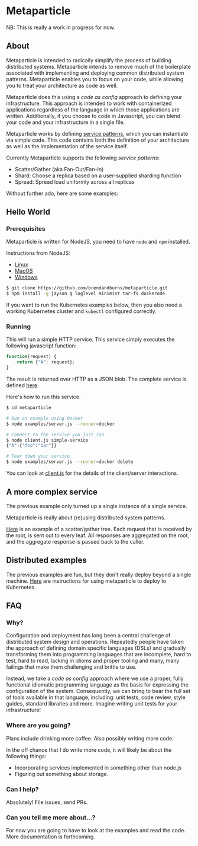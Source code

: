 # Metaparticle

NB: This is really a work in progress for now.

## About
Metaparticle is intended to radically simplify the process of building distributed systems.  Metaparticle
intends to remove much of the boilerplate associated with implementing and deploying common
distributed system patterns.  Metaparticle enables you to focus on your code, while allowing you to treat
your architecture as code as well.

Metaparticle does this using a *code as config* approach to defining your infrastructure.  This approach is
intended to work with containerized applications regardless of the language in which those applications
are written.  Additionally, if you
choose to code in Javascript, you can blend your code and your infrastructure in a single file.

Metaparticle works by defining [service patterns](docs/service-patterns.md), which you can instantiate
via simple code.  This code contains both the definition of your architecture as well as the
implementation of the service itself.

Currently Metaparticle supports the following *service patterns*:
   * Scatter/Gather  (aka Fan-Out/Fan-In)
   * Shard: Choose a replica based on a user-supplied sharding function
   * Spread: Spread load uniformly across all replicas

Without further ado, here are some examples:

## Hello World

### Prerequisites
Metaparticle is written for NodeJS, you need to have `node` and `npm` installed.

Instructions from NodeJS:
   * [Linux](https://nodejs.org/en/download/package-manager/)
   * [MacOS](https://nodejs.org/dist/v4.4.5/node-v4.4.5.pkg)
   * [Windows](https://nodejs.org/dist/v4.4.5/node-v4.4.5-x86.msi)

```sh
$ git clone https://github.com/brendandburns/metaparticle.git
$ npm install -g jayson q loglevel minimist tar-fs dockerode
```

If you want to run the Kubernetes examples below, then you also need
a working Kubernetes cluster and `kubectl` configured correctly.

### Running 
This will run a simple HTTP service.  This service simply executes
the following javascript function:

```js
function(request) {
    return {"A": request};
}
```

The result is returned over HTTP as a JSON blob.  The complete
service is defined [here](examples/server.js).

Here's how to run this service.

```sh
$ cd metaparticle

# Run an example using Docker
$ node examples/server.js --runner=docker

# Connect to the service you just ran
$ node client.js simple-service
{"A":{"foo":"bar"}}

# Tear down your service
$ node examples/server.js --runner=docker delete
```

You can look at [client.js](client.js) for the details of
the client/server interactions.

## A more complex service 
The previous example only turned up a single instance of a single service.

Metaparticle is really about (re)using distributed system patterns.

[Here](docs/histogram.md) is an example of a scatter/gather tree. 
Each request that is received
by the root, is sent out to every leaf.  All responses are aggregated on
the root, and the aggregate response is passed back to the caller.

## Distributed examples
The previous examples are fun, but they don't really deploy beyond a single
machine.  [Here](docs/distributed.md) are instructions for using metaparticle
to deploy to Kubernetes.

## FAQ

### Why?
Configuration and deployment has long been a central challenge of distributed system
design and operations.  Repeatedly people have taken the approach of defining domain
specific languages (DSLs) and gradually transforming them into programming languages
that are incomplete, hard to test, hard to read, lacking in idioms and proper tooling
and many, many failings that make them challenging and brittle to use.

Instead, we take a *code as config* approach where we use a proper, fully functional
idiomatic programming language as the basis for expressing the configuration of the
system.  Consequently, we can bring to bear the full set of tools available in that
language, including: unit tests, code review, style guides, standard libraries and
more.  Imagine writing unit tests for your infrastructure!

### Where are you going?
Plans include drinking more coffee.  Also possibly writing more code.

In the off chance that I do write more code, it will likely be about the
following things:

   * Incorporating services implemented in something other than node.js
   * Figuring out something about storage.

### Can I help?
Absolutely!  File issues, send PRs.

### Can you tell me more about...?
For now you are going to have to look at the examples and read the code.  More
documentation is forthcoming.
